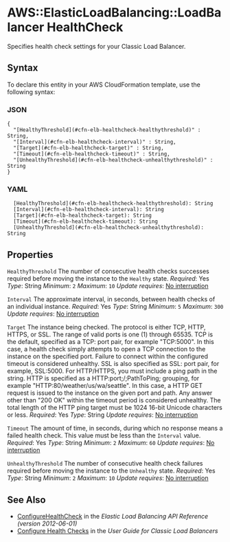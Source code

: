 # AWS::ElasticLoadBalancing::LoadBalancer HealthCheck<a name="aws-properties-ec2-elb-health-check"></a>

Specifies health check settings for your Classic Load Balancer\.

## Syntax<a name="aws-properties-ec2-elb-health-check-syntax"></a>

To declare this entity in your AWS CloudFormation template, use the following syntax:

### JSON<a name="aws-properties-ec2-elb-health-check-syntax.json"></a>

```
{
  "[HealthyThreshold](#cfn-elb-healthcheck-healthythreshold)" : String,
  "[Interval](#cfn-elb-healthcheck-interval)" : String,
  "[Target](#cfn-elb-healthcheck-target)" : String,
  "[Timeout](#cfn-elb-healthcheck-timeout)" : String,
  "[UnhealthyThreshold](#cfn-elb-healthcheck-unhealthythreshold)" : String
}
```

### YAML<a name="aws-properties-ec2-elb-health-check-syntax.yaml"></a>

```
  [HealthyThreshold](#cfn-elb-healthcheck-healthythreshold): String
  [Interval](#cfn-elb-healthcheck-interval): String
  [Target](#cfn-elb-healthcheck-target): String
  [Timeout](#cfn-elb-healthcheck-timeout): String
  [UnhealthyThreshold](#cfn-elb-healthcheck-unhealthythreshold): String
```

## Properties<a name="aws-properties-ec2-elb-health-check-properties"></a>

`HealthyThreshold`  <a name="cfn-elb-healthcheck-healthythreshold"></a>
The number of consecutive health checks successes required before moving the instance to the `Healthy` state\.
*Required*: Yes
*Type*: String
*Minimum*: `2`
*Maximum*: `10`
*Update requires*: [No interruption](https://docs.aws.amazon.com/AWSCloudFormation/latest/UserGuide/using-cfn-updating-stacks-update-behaviors.html#update-no-interrupt)

`Interval`  <a name="cfn-elb-healthcheck-interval"></a>
The approximate interval, in seconds, between health checks of an individual instance\.
*Required*: Yes
*Type*: String
*Minimum*: `5`
*Maximum*: `300`
*Update requires*: [No interruption](https://docs.aws.amazon.com/AWSCloudFormation/latest/UserGuide/using-cfn-updating-stacks-update-behaviors.html#update-no-interrupt)

`Target`  <a name="cfn-elb-healthcheck-target"></a>
The instance being checked\. The protocol is either TCP, HTTP, HTTPS, or SSL\. The range of valid ports is one \(1\) through 65535\.
TCP is the default, specified as a TCP: port pair, for example "TCP:5000"\. In this case, a health check simply attempts to open a TCP connection to the instance on the specified port\. Failure to connect within the configured timeout is considered unhealthy\.
SSL is also specified as SSL: port pair, for example, SSL:5000\.
For HTTP/HTTPS, you must include a ping path in the string\. HTTP is specified as a HTTP:port;/;PathToPing; grouping, for example "HTTP:80/weather/us/wa/seattle"\. In this case, a HTTP GET request is issued to the instance on the given port and path\. Any answer other than "200 OK" within the timeout period is considered unhealthy\.
The total length of the HTTP ping target must be 1024 16\-bit Unicode characters or less\.
*Required*: Yes
*Type*: String
*Update requires*: [No interruption](https://docs.aws.amazon.com/AWSCloudFormation/latest/UserGuide/using-cfn-updating-stacks-update-behaviors.html#update-no-interrupt)

`Timeout`  <a name="cfn-elb-healthcheck-timeout"></a>
The amount of time, in seconds, during which no response means a failed health check\.
This value must be less than the `Interval` value\.
*Required*: Yes
*Type*: String
*Minimum*: `2`
*Maximum*: `60`
*Update requires*: [No interruption](https://docs.aws.amazon.com/AWSCloudFormation/latest/UserGuide/using-cfn-updating-stacks-update-behaviors.html#update-no-interrupt)

`UnhealthyThreshold`  <a name="cfn-elb-healthcheck-unhealthythreshold"></a>
The number of consecutive health check failures required before moving the instance to the `Unhealthy` state\.
*Required*: Yes
*Type*: String
*Minimum*: `2`
*Maximum*: `10`
*Update requires*: [No interruption](https://docs.aws.amazon.com/AWSCloudFormation/latest/UserGuide/using-cfn-updating-stacks-update-behaviors.html#update-no-interrupt)

## See Also<a name="aws-properties-ec2-elb-health-check--seealso"></a>
+  [ConfigureHealthCheck](https://docs.aws.amazon.com/elasticloadbalancing/2012-06-01/APIReference/API_ConfigureHealthCheck.html) in the *Elastic Load Balancing API Reference \(version 2012\-06\-01\)*
+  [Configure Health Checks](https://docs.aws.amazon.com/elasticloadbalancing/latest/classic/elb-healthchecks.html) in the *User Guide for Classic Load Balancers*

